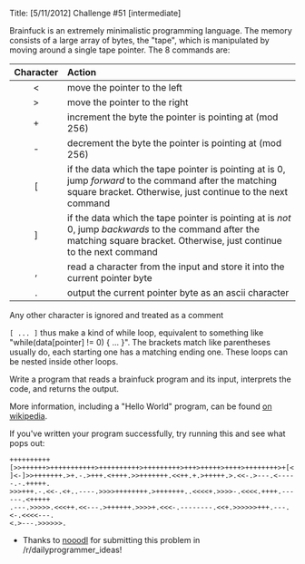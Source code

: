 Title: [5/11/2012] Challenge #51 [intermediate]

Brainfuck is an extremely minimalistic programming language. The memory consists of a large array of bytes, the "tape", 
which is manipulated by moving around a single tape pointer. The 8 commands are:

Character|Action
|:--:|:---
|&lt;|move the pointer to the left
|&gt;|move the pointer to the right
|+|increment the byte the pointer is pointing at (mod 256)
|-|decrement the byte the pointer is pointing at (mod 256)
|[|if the data which the tape pointer is pointing at is 0, jump *forward* to the command after the matching square bracket. Otherwise, just continue to the next command
|]|if the data which the tape pointer is pointing at is *not* 0, jump *backwards* to the command after the matching square bracket. Otherwise, just continue to the next command
|,|read a character from the input and store it into the current pointer byte
|.|output the current pointer byte as an ascii character

Any other character is ignored and treated as a comment

`[ ... ]` thus make a kind of while loop, equivalent to something like "while(data[pointer] != 0) { ... }". 
The brackets match like parentheses usually do, each starting one has a matching ending one. These loops can be nested inside other loops. 

Write a program that reads a brainfuck program and its input, interprets the code, and returns the output.

More information, including a "Hello World" program, can be found [on wikipedia](http://en.wikipedia.org/wiki/Brainfuck). 

If you've written your program successfully, try running this and see what pops out:

    ++++++++++[>>++++++>+++++++++++>++++++++++>+++++++++>+++>+++++>++++>++++++++>+[<
    ]<-]>>+++++++.>+.-.>+++.<++++.>>+++++++.<<++.+.>+++++.>.<<-.>---.<-----.-.+++++.
    >>>+++.-.<<-.<+..----.>>>>++++++++.>+++++++..<<<<+.>>>>-.<<<<.++++.------.<+++++
    .---.>>>>>.<<<++.<<---.>++++++.>>>>+.<<<-.--------.<<+.>>>>>>+++.---.<-.<<<<---.
    <.>---.>>>>>>.  

* Thanks to [nooodl](http://www.reddit.com/user/nooodl) for submitting this problem in /r/dailyprogrammer_ideas!